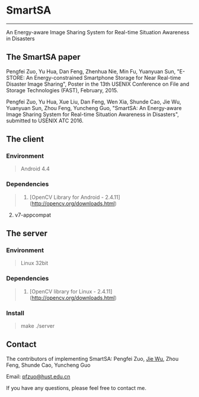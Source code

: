 # SmartSA
---

An Energy-aware Image Sharing System for Real-time Situation Awareness in Disasters

## The SmartSA paper

Pengfei Zuo, Yu Hua, Dan Feng, Zhenhua Nie, Min Fu, Yuanyuan Sun, "E-STORE: An Energy-constrained Smartphone Storage for Near Real-time Disaster Image Sharing", Poster in the 13th USENIX Conference on File and Storage Technologies (FAST), February, 2015.

Pengfei Zuo, Yu Hua, Xue Liu, Dan Feng, Wen Xia, Shunde Cao, Jie Wu, Yuanyuan Sun, Zhou Feng, Yuncheng Guo, "SmartSA: An Energy-aware Image Sharing System for Real-time Situation Awareness in Disasters", submitted to USENIX ATC 2016.


## The client


### Environment
>Android 4.4

### Dependencies

>1. [OpenCV Library for Android - 2.4.11] (http://opencv.org/downloads.html)
2. v7-appcompat


## The server


### Environment
>Linux 32bit

### Dependencies
>1. [OpenCV library for Linux - 2.4.11] (http://opencv.org/downloads.html)

### Install

>make
./server

## Contact

The contributors of implementing SmartSA: Pengfei Zuo, [Jie Wu](https://github.com/courageJ), Zhou Feng, Shunde Cao, Yuncheng Guo

Email: pfzuo@hust.edu.cn

If you have any questions, please feel free to contact me. 
